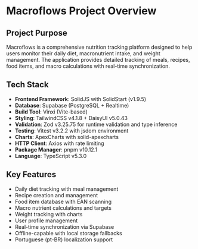 # Macroflows Project Overview

## Project Purpose
Macroflows is a comprehensive nutrition tracking platform designed to help users monitor their daily diet, macronutrient intake, and weight management. The application provides detailed tracking of meals, recipes, food items, and macro calculations with real-time synchronization.

## Tech Stack
- **Frontend Framework**: SolidJS with SolidStart (v1.9.5)
- **Database**: Supabase (PostgreSQL + Realtime)
- **Build Tool**: Vinxi (Vite-based)
- **Styling**: TailwindCSS v4.1.8 + DaisyUI v5.0.43
- **Validation**: Zod v3.25.75 for runtime validation and type inference
- **Testing**: Vitest v3.2.2 with jsdom environment
- **Charts**: ApexCharts with solid-apexcharts
- **HTTP Client**: Axios with rate limiting
- **Package Manager**: pnpm v10.12.1
- **Language**: TypeScript v5.3.0

## Key Features
- Daily diet tracking with meal management
- Recipe creation and management
- Food item database with EAN scanning
- Macro nutrient calculations and targets
- Weight tracking with charts
- User profile management
- Real-time synchronization via Supabase
- Offline-capable with local storage fallbacks
- Portuguese (pt-BR) localization support